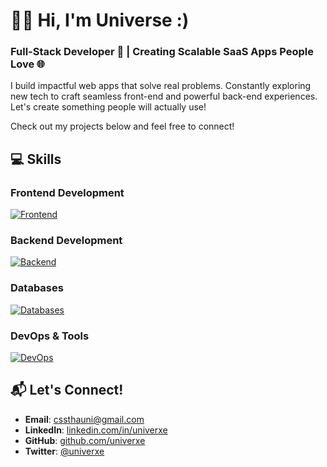 # 👨‍💻 **Hi, I'm Universe :)**
### Full-Stack Developer 🚀 | Creating Scalable SaaS Apps People Love 🌐

I build impactful web apps that solve real problems. Constantly exploring new tech to craft seamless front-end and powerful back-end experiences. Let's create something people will actually use!

Check out my projects below and feel free to connect!

## 💻 Skills
### Frontend Development
[![Frontend](https://skillicons.dev/icons?i=js,react,ts,tailwind,vite,nextjs&theme=dark)](https://skillicons.dev)

### Backend Development
[![Backend](https://skillicons.dev/icons?i=nodejs,python,java,spring,fastapi,flask&theme=dark)](https://skillicons.dev)

### Databases
[![Databases](https://skillicons.dev/icons?i=mongodb,postgres,mysql&theme=dark)](https://skillicons.dev)

### DevOps & Tools
[![DevOps](https://skillicons.dev/icons?i=aws,docker,git,postman&theme=dark)](https://skillicons.dev)

## 📬 Let's Connect!
- **Email**: [cssthauni@gmail.com](mailto:cssthauni@gmail.com)
- **LinkedIn**: [linkedin.com/in/univerxe](https://linkedin.com/in/univerxe)
- **GitHub**: [github.com/univerxe](https://github.com/univerxe)
- **Twitter**: [@univerxe](https://twitter.com/univerxe)
